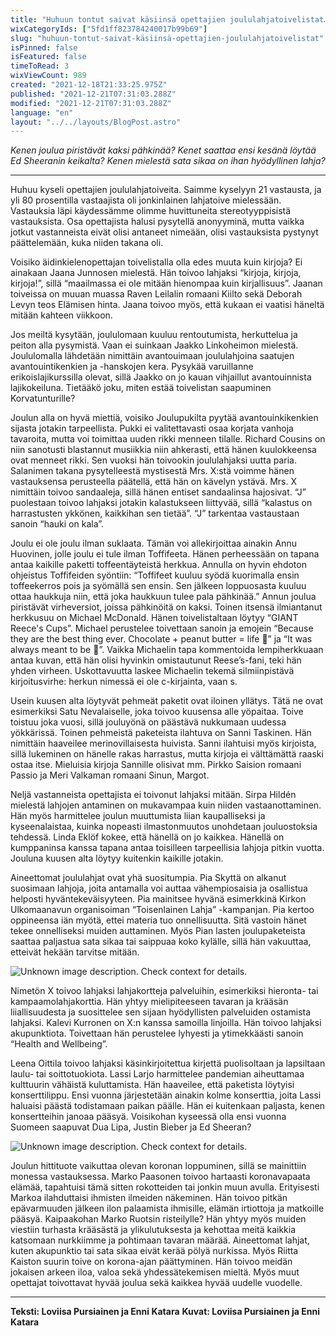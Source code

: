 ```yaml
---
title: "Huhuun tontut saivat käsiinsä opettajien joululahjatoivelistat…"
wixCategoryIds: ["5fd1ff823784240017b99b69"]
slug: "huhuun-tontut-saivat-käsiinsä-opettajien-joululahjatoivelistat"
isPinned: false
isFeatured: false
timeToRead: 3
wixViewCount: 989
created: "2021-12-18T21:33:25.975Z"
published: "2021-12-21T07:31:03.288Z"
modified: "2021-12-21T07:31:03.288Z"
language: "en"
layout: "../../layouts/BlogPost.astro"
---
```


*Kenen joulua piristävät kaksi pähkinää? Kenet saattaa ensi kesänä löytää Ed Sheeranin keikalta? Kenen mielestä sata sikaa on ihan hyödyllinen lahja?*

---


Huhuu kyseli opettajien joululahjatoiveita. Saimme kyselyyn 21 vastausta, ja yli 80 prosentilla vastaajista oli jonkinlainen lahjatoive mielessään. Vastauksia läpi käydessämme olimme huvittuneita stereotyyppisistä vastauksista. Osa opettajista halusi pysytellä anonyyminä, mutta vaikka jotkut vastanneista eivät olisi antaneet nimeään, olisi vastauksista pystynyt päättelemään, kuka niiden takana oli. 

Voisiko äidinkielenopettajan toivelistalla olla edes muuta kuin kirjoja? Ei ainakaan Jaana Junnosen mielestä. Hän toivoo lahjaksi “kirjoja, kirjoja, kirjoja!”, sillä “maailmassa ei ole mitään hienompaa kuin kirjallisuus”. Jaanan toiveissa on muuan muassa Raven Leilalin romaani Kiilto sekä Deborah Levyn teos Elämisen hinta. Jaana toivoo myös, että kukaan ei vaatisi häneltä mitään kahteen viikkoon. 

Jos meiltä kysytään, joululomaan kuuluu rentoutumista, herkuttelua ja peiton alla pysymistä. Vaan ei suinkaan Jaakko Linkoheimon mielestä. Joululomalla lähdetään nimittäin avantouimaan joululahjoina saatujen avantouintikenkien ja -hanskojen kera. Pysykää varuillanne erikoislajikurssilla olevat, sillä Jaakko on jo kauan vihjaillut avantouinnista lajikokeiluna. Tietääkö joku, miten estää toivelistan saapuminen Korvatunturille? 

Joulun alla on hyvä miettiä, voisiko Joulupukilta pyytää avantouinkikenkien sijasta jotakin tarpeellista. Pukki ei valitettavasti osaa korjata vanhoja tavaroita, mutta voi toimittaa uuden rikki menneen tilalle. Richard Cousins on niin sanotusti blastannut musiikkia niin ahkerasti, että hänen kuulokkeensa ovat menneet rikki. Sen vuoksi hän toivookin joululahjaksi uutta paria. Salanimen takana pysytelleestä mystisestä Mrs. X:stä voimme hänen vastauksensa perusteella päätellä, että hän on kävelyn ystävä. Mrs. X nimittäin toivoo sandaaleja, sillä hänen entiset sandaalinsa hajosivat. “J” puolestaan toivoo lahjaksi jotakin kalastukseen liittyvää, sillä “kalastus on harrastusten ykkönen, kaikkihan sen tietää”. “J” tarkentaa vastaustaan sanoin “hauki on kala”.

Joulu ei ole joulu ilman suklaata. Tämän voi allekirjoittaa ainakin Annu Huovinen, jolle joulu ei tule ilman Toffifeeta. Hänen perheessään on tapana antaa kaikille paketti toffeentäyteistä herkkua. Annulla on hyvin ehdoton ohjeistus Toffifeiden syöntiin: “Toffifeet kuuluu syödä kuorimalla ensin toffeekerros pois ja syömällä sen ensin. Sen jälkeen loppuosasta kuuluu ottaa haukkuja niin, että joka haukkuun tulee pala pähkinää.” Annun joulua piristävät virheversiot, joissa pähkinöitä on kaksi. Toinen itsensä ilmiantanut herkkusuu on Michael McDonald. Hänen toivelistaltaan löytyy “GIANT Reece's Cups”. Michael perustelee toivettaan sanoin ja emojein “Because they are the best thing ever. Chocolate + peanut butter = life 🦄” ja “It was always meant to be 🌈”. Vaikka Michaelin tapa kommentoida lempiherkkuaan antaa kuvan, että hän olisi hyvinkin omistautunut Reese’s-fani, teki hän yhden virheen. Uskottavuutta laskee Michaelin tekemä silmiinpistävä kirjoitusvirhe: herkun nimessä ei ole c-kirjainta, vaan s.

Usein kuusen alta löytyvät pehmeät paketit ovat iloinen yllätys. Tätä ne ovat esimerkiksi Satu Nevalaiselle, joka toivoo kuusensa alle yöpaitaa. Toive toistuu joka vuosi, sillä jouluyönä on päästävä nukkumaan uudessa yökkärissä. Toinen pehmeistä paketeista ilahtuva on Sanni Taskinen. Hän nimittäin haaveilee merinovillaisesta huivista. Sanni ilahtuisi myös kirjoista, sillä lukeminen on hänelle rakas harrastus, mutta kirjoja ei välttämättä raaski ostaa itse. Mieluisia kirjoja Sannille olisivat mm. Pirkko Saision romaani Passio ja Meri Valkaman romaani Sinun, Margot. 

Neljä vastanneista opettajista ei toivonut lahjaksi mitään. Sirpa Hildén mielestä lahjojen antaminen on mukavampaa kuin niiden vastaanottaminen. Hän myös harmittelee joulun muuttumista liian kaupalliseksi ja kyseenalaistaa, kuinka nopeasti ilmastonmuutos unohdetaan jouluostoksia tehdessä. Linda Eklöf kokee, että hänellä on jo kaikkea. Hänellä on kumppaninsa kanssa tapana antaa toisilleen tarpeellisia lahjoja pitkin vuotta. Jouluna kuusen alta löytyy kuitenkin kaikille jotakin. 

Aineettomat joululahjat ovat yhä suositumpia. Pia Skyttä on alkanut suosimaan lahjoja, joita antamalla voi auttaa vähempiosaisia ja osallistua helposti hyväntekeväisyyteen. Pia mainitsee hyvänä esimerkkinä Kirkon Ulkomaanavun organisoiman “Toisenlainen Lahja” -kampanjan. Pia kertoo oppineensa iän myötä, ettei materia tuo onnellisuutta. Sitä vastoin hänet tekee onnelliseksi muiden auttaminen. Myös Pian lasten joulupaketeista saattaa paljastua sata sikaa tai saippuaa koko kylälle, sillä hän vakuuttaa, etteivät hekään tarvitse mitään. 


![Unknown image description. Check context for details.](https://static.wixstatic.com/media/abd5f5_4f90962ad3dd43ab8813bf87c09eb1d7~mv2.png) <!-- Original name: sata sikaa kuvitus.png -->


Nimetön X toivoo lahjaksi lahjakortteja palveluihin, esimerkiksi hieronta- tai kampaamolahjakorttia. Hän yhtyy mielipiteeseen tavaran ja krääsän liiallisuudesta ja suosittelee sen sijaan hyödyllisten palveluiden ostamista lahjaksi. Kalevi Kurronen on X:n kanssa samoilla linjoilla. Hän toivoo lahjaksi akupunktiota. Toivettaan hän perustelee lyhyesti ja ytimekkäästi sanoin “Health and Wellbeing”.

Leena Oittila toivoo lahjaksi käsinkirjoitettua kirjettä puolisoltaan ja lapsiltaan laulu- tai soittotuokiota. Lassi Larjo harmittelee pandemian aiheuttamaa kulttuurin vähäistä kuluttamista. Hän haaveilee, että paketista löytyisi konserttilippu. Ensi vuonna järjestetään ainakin kolme konserttia, joita Lassi haluaisi päästä todistamaan paikan päälle. Hän ei kuitenkaan paljasta, kenen konsertteihin janoaa pääsyä. Voisikohan kyseessä olla ensi vuonna Suomeen saapuvat Dua Lipa, Justin Bieber ja Ed Sheeran?


![Unknown image description. Check context for details.](https://static.wixstatic.com/media/abd5f5_616cbe162ab34c16a858a3169cdbe9a3~mv2.png) <!-- Original name: Ed Sheeran .png -->


Joulun hittituote vaikuttaa olevan koronan loppuminen, sillä se mainittiin monessa vastauksessa. Marko Paasonen toivoo hartaasti koronavapaata elämää, tapahtuisi tämä sitten rokotteiden tai jonkin muun avulla. Erityisesti Markoa ilahduttaisi ihmisten ilmeiden näkeminen. Hän toivoo pitkän epävarmuuden jälkeen ilon palaamista ihmisille, elämän irtiottoja ja matkoille pääsyä. Kaipaakohan Marko Ruotsin risteilylle? Hän yhtyy myös muiden viestiin turhasta krääsästä ja ylikulutuksesta ja kehottaa meitä kaikkia katsomaan nurkkiimme ja pohtimaan tavaran määrää. Aineettomat lahjat, kuten akupunktio tai sata sikaa eivät kerää pölyä nurkissa. Myös Riitta Kaiston suurin toive on korona-ajan päättyminen. Hän toivoo meidän jokaisen arkeen iloa, valoa sekä yhdessätekemisen mieltä. Myös muut opettajat toivottavat hyvää joulua sekä kaikkea hyvää uudelle vuodelle. 

---


**Teksti: Loviisa Pursiainen ja Enni Katara**
**Kuvat: Loviisa Pursiainen ja Enni Katara**

